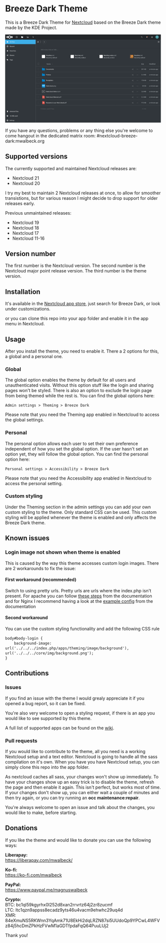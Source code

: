 # Breeze Dark Theme

This is a Breeze Dark Theme for [Nextcloud](https://nextcloud.com) based on the Breeze Dark theme made by the KDE Project.

![screenshot of theme](screenshot.png)

If you have any questions, problems or any thing else you're welcome to come hangout in the dedicated matrix room: #nextcloud-breeze-dark:mwalbeck.org

## Supported versions

The currently supported and maintained Nextcloud releases are:

-   Nextcloud 21
-   Nextcloud 20

I try my best to maintain 2 Nextcloud releases at once, to allow for smoother transistions, but for various reason I might decide to drop support for older releases early.

Previous unmaintained releases:

-   Nextcloud 19
-   Nextcloud 18
-   Nextcloud 17
-   Nextcloud 11-16

## Version number

The first number is the Nextcloud version. The second number is the Nextcloud major point release version. The third number is the theme version.

## Installation

It's available in the [Nextcloud app store](https://apps.nextcloud.com/apps/breezedark), just search for Breeze Dark, or look under customizations.

or you can clone this repo into your app folder and enable it in the app menu in Nextcloud.

## Usage

After you install the theme, you need to enable it. There a 2 options for this, a global and a personal one.

### Global

The global option enables the theme by default for all users and unauthenticated visits. Without this option stuff like the login and sharing pages won't be styled. There is also an option to exclude the login page from being themed while the rest is. You can find the global options here:

```
Admin settings > Theming > Breeze Dark
```

Please note that you need the Theming app enabled in Nextcloud to access the global settings.

### Personal

The personal option allows each user to set their own preference independent of how you set the global option. If the user hasn't set an option yet, they will follow the global option. You can find the personal option here:

```
Personal settings > Accessibility > Breeze Dark
```

Please note that you need the Accessibility app enabled in Nextcloud to access the personal setting.

### Custom styling

Under the Theming section in the admin settings you can add your own custom styling to the theme. Only standard CSS can be used. This custom styling will be applied whenever the theme is enabled and only affects the Breeze Dark theme.

## Known issues

### Login image not shown when theme is enabled

This is caused by the way this theme accesses custom login images. There are 2 workarounds to fix the issue:

#### First workaround (recommended)

Switch to using pretty urls. Pretty urls are urls where the index.php isn't present. For apache you can follow [these steps](https://docs.nextcloud.com/server/latest/admin_manual/installation/source_installation.html#pretty-urls) from the documentation and for Nginx I recommend having a look at the [example config](https://docs.nextcloud.com/server/latest/admin_manual/installation/nginx.html) from the documentation

#### Second workaround

You can use the custom styling functionality and add the following CSS rule

```
body#body-login {
	background-image: url('../../../index.php/apps/theming/image/background'), url('../../../core/img/background.png');
}
```

## Contributions

### Issues

If you find an issue with the theme I would grealy appreciate it if you opened a bug report, so it can be fixed.

You're also very welcome to open a styling request, if there is an app you would like to see supported by this theme.

A full list of supported apps can be found on the [wiki](https://github.com/mwalbeck/nextcloud-breeze-dark/wiki/Styled-apps).

### Pull requests

If you would like to contribute to the theme, all you need is a working Nextcloud setup and a text editor. Nextcloud is going to handle all the sass compilation on it's own. When you have you have Nextcloud setup, you can simply clone this repo into the app folder.

As nextcloud caches all sass, your changes won't show up immediately. To have your changes show up an easy trick is to disable the theme, refresh the page and then enable it again. This isn't perfect, but works most of time. If your changes don't show up, you can either wait a couple of minutes and then try again, or you can try running an **occ maintenance:repair**.

You're always welcome to open an issue and talk about the changes, you would like to make, before starting.

## Donations

If you like the theme and would like to donate you can use the following ways:

**Liberapay:**  
https://liberapay.com/mwalbeck/

**Ko-fi:**  
https://ko-fi.com/mwalbeck

**PayPal:**  
https://www.paypal.me/magnuswalbeck

**Crypto:**  
BTC: bc1ql59kgyrhx0l252d8xan2rrvrtz64j2zr8zucmf  
LTC: ltc1qzn9appss8ecadz9yts46u4vacm9ehwhc29uq4d  
XMR: 84eXmuNS5RKWnn3YqAmk71U8EkHi2dqLRZN87si5UUdoQp9YPCwL4WFVz84j5hcDmZPkHzFVwM1aGDTfpdaFqQ64PuuLUj2

Thank you!
